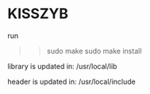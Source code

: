 # KISSZYB
run
>> sudo make
>> sudo make install

library is updated in:
/usr/local/lib

header is updated in:
/usr/local/include
